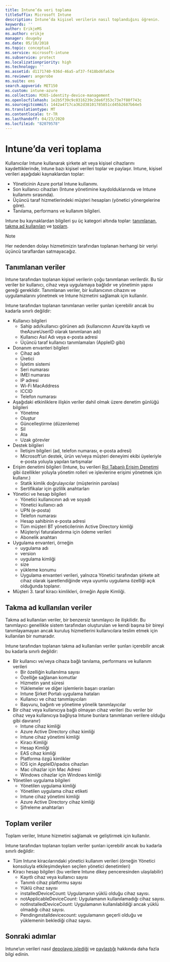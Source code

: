 ```yaml
---
title: Intune’da veri toplama
titleSuffix: Microsoft Intune
description: Intune’da kişisel verilerin nasıl toplandığını öğrenin.
keywords: ''
author: ErikjeMS
ms.author: erikje
manager: dougeby
ms.date: 05/18/2018
ms.topic: conceptual
ms.service: microsoft-intune
ms.subservice: protect
ms.localizationpriority: high
ms.technology: ''
ms.assetid: d1171740-936d-46a5-af37-f418bd6fa63e
ms.reviewer: angerobe
ms.suite: ems
search.appverid: MET150
ms.custom: intune-azure
ms.collection: M365-identity-device-management
ms.openlocfilehash: 1e2b5f39c9c0316239c2de6f353c73e7f80f743c
ms.sourcegitcommit: 1442a4717ca362d38101785851cd45b2687b64e5
ms.translationtype: MT
ms.contentlocale: tr-TR
ms.lasthandoff: 04/23/2020
ms.locfileid: "82079578"
---
```

# <a name="data-collection-in-intune"></a>Intune’da veri toplama

Kullanıcılar Intune kullanarak şirkete ait veya kişisel cihazlarını kaydettiklerinde, Intune bazı kişisel verileri toplar ve paylaşır. Intune, kişisel verileri aşağıdaki kaynaklardan toplar:

- Yöneticinin Azure portal Intune kullanımı.
- Son kullanıcı cihazları (Intune yönetimine kaydolduklarında ve Intune kullanımı sırasında).
- Üçüncü taraf hizmetlerindeki müşteri hesapları (yönetici yönergelerine göre).
- Tanılama, performans ve kullanım bilgileri.

Intune bu kaynaklardan bilgileri şu üç kategori altında toplar: [tanımlanan](#identified-data), [takma ad kullanılan](#pseudonymized-data) ve [toplam](#aggregated-data).

> [!NOTE]
> Her nedenden dolayı hizmetimizin tarafından toplanan herhangi bir veriyi üçüncü taraflardan satmayacağız.

## <a name="identified-data"></a>Tanımlanan veriler

Intune tarafından toplanan kişisel verilerin çoğu tanımlanan verilerdir. Bu tür veriler bir kullanıcı, cihaz veya uygulamaya bağlıdır ve yönetimin yapısı gereği gereklidir. Tanımlanan veriler, bir kullanıcının cihazını ve uygulamalarını yönetmek ve Intune hizmetini sağlamak için kullanılır.

Intune tarafından toplanan tanımlanan veriler şunları içerebilir ancak bu kadarla sınırlı değildir: 

- Kullanıcı bilgileri
  - Sahip adı/kullanıcı görünen adı (kullanıcının Azure’da kayıtlı ve theAzureUserID olarak tanımlanan adı)
  - Kullanıcı Asıl Adı veya e-posta adresi
  - Üçüncü taraf kullanıcı tanımlamaları (AppleID gibi)
- Donanım envanteri bilgileri
  - Cihaz adı
  - Üretici
  - İşletim sistemi
  - Seri numarası
  - IMEI numarası
  - IP adresi
  - Wi-Fi MacAddress
  - ICCID
  - Telefon numarası
- Aşağıdaki etkinliklere ilişkin veriler dahil olmak üzere denetim günlüğü bilgileri
  - Yönetme
  - Oluştur
  - Güncelleştirme (düzenleme)
  - Sil
  - Ata
  - Uzak görevler
- Destek bilgileri
  - İletişim bilgileri (ad, telefon numarası, e-posta adresi)
  - Microsoft’un destek, ürün ve/veya müşteri deneyimi ekibi üyeleriyle e-posta yoluyla yapılan tartışmalar
- Erişim denetimi bilgileri (Intune, bu verileri [Rol Tabanlı Erişim Denetimi](../fundamentals/role-based-access-control.md) gibi özellikler yoluyla yönetim rolleri ve işlevlerine erişimi yönetmek için kullanır.)
  - Statik kimlik doğrulayıcılar (müşterinin parolası)
  - Sertifikalar için gizlilik anahtarları 
- Yönetici ve hesap bilgileri
  - Yönetici kullanıcının adı ve soyadı
  - Yönetici kullanıcı adı
  - UPN (e-posta)
  - Telefon numarası
  - Hesap sahibinin e-posta adresi
  - Tüm müşteri BT yöneticilerinin Active Directory kimliği
  - Müşteriyi faturalandırma için ödeme verileri
  - Abonelik anahtarı
- Uygulama envanteri, örneğin
  - uygulama adı
  - version
  - uygulama kimliği
  - size
  - yükleme konumu
  - Uygulama envanteri verileri, yalnızca Yönetici tarafından şirkete ait cihaz olarak işaretlendiğinde veya uyumlu uygulama özelliği açık olduğunda toplanır.  
- Müşteri 3. taraf kiracı kimlikleri, örneğin Apple Kimliği. 

## <a name="pseudonymized-data"></a>Takma ad kullanılan veriler

Takma ad kullanılan veriler, bir benzersiz tanımlayıcı ile ilişkilidir. Bu tanımlayıcı genellikle sistem tarafından oluşturulan ve kendi başına bir bireyi tanımlayamayan ancak kuruluş hizmetlerini kullanıcılara teslim etmek için kullanılan bir numaradır. 

Intune tarafından toplanan takma ad kullanılan veriler şunları içerebilir ancak bu kadarla sınırlı değildir: 

- Bir kullanıcı ve/veya cihaza bağlı tanılama, performans ve kullanım verileri
  - Bir özelliğin kullanılma sayısı
  - Özelliğe sağlanan komutlar
  - Hizmetin yanıt süresi
  - Yüklemeler ve diğer işlemlerin başarı oranları
  - Intune Şirket Portalı uygulama hataları
  - Kullanıcı ve cihaz tanımlayıcıları
  - Başvuru, bağıntı ve yönetime yönelik tanımlayıcılar 
- Bir cihaz veya kullanıcıya bağlı olmayan cihaz verileri (bu veriler bir cihaz veya kullanıcıya bağlıysa Intune bunlara tanımlanan verilere olduğu gibi davranır)
  - Intune cihaz kimliği
  - Azure Active Directory cihaz kimliği
  - Intune cihaz yönetimi kimliği
  - Kiracı Kimliği
  - Hesap Kimliği
  - EAS cihaz kimliği
  - Platforma özgü kimlikler
  - İOS için AppleID/ıpados cihazları
  - Mac cihazlar için Mac Adresi
  - Windows cihazlar için Windows kimliği
- Yönetilen uygulama bilgileri
  - Yönetilen uygulama kimliği
  - Yönetilen uygulama cihaz etiketi
  - Intune cihaz yönetimi kimliği
  - Azure Active Directory cihaz kimliği
  - Şifreleme anahtarları

## <a name="aggregated-data"></a>Toplam veriler

Toplam veriler, Intune hizmetini sağlamak ve geliştirmek için kullanılır. 

Intune tarafından toplanan toplam veriler şunları içerebilir ancak bu kadarla sınırlı değildir: 

- Tüm Intune kiracılarındaki yönetici kullanım verileri (örneğin Yönetici konsoluyla etkileşimdeyken seçilen yönetici denetimleri)
- Kiracı hesap bilgileri (bu verilere Intune dikey penceresinden ulaşılabilir)
  - Kayıtlı cihaz veya kullanıcı sayısı
  - Tanımlı cihaz platformu sayısı  
  - Yüklü cihaz sayısı
  - installedDeviceCount: Uygulamanın yüklü olduğu cihaz sayısı.
  - notApplicableDeviceCount: Uygulamanın kullanılamadığı cihaz sayısı.
  - notInstalledDeviceCount: Uygulamanın kullanılabildiği ancak yüklü olmadığı cihaz sayısı.
  - Pendingınstalldevicecount: uygulamanın geçerli olduğu ve yüklemenin beklediği cihaz sayısı.

## <a name="next-steps"></a>Sonraki adımlar

Intune’un verileri nasıl [depolayıp işlediği](privacy-data-store-process.md) ve [paylaştığı](privacy-data-secure-share.md) hakkında daha fazla bilgi edinin. 
